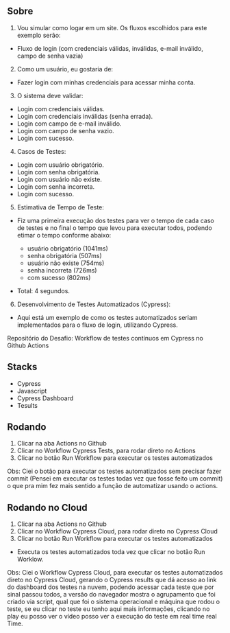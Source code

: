 ## Sobre

1. Vou simular como logar em um site. Os fluxos escolhidos para este exemplo serão:

 - Fluxo de login (com credenciais válidas, inválidas, e-mail inválido, campo de senha vazia)

2. Como um usuário, eu gostaria de:
   
 - Fazer login com minhas credenciais para acessar minha conta.

3. O sistema deve validar:

 - Login com credenciais válidas.
 - Login com credenciais inválidas (senha errada).
 - Login com campo de e-mail inválido.
 - Login com campo de senha vazio.
 - Login com sucesso.

4. Casos de Testes:
   
 - Login com usuário obrigatório.
 - Login com senha obrigatória.
 - Login com usuário não existe.
 - Login com senha incorreta.
 - Login com sucesso.

5. Estimativa de Tempo de Teste:   

  - Fiz uma primeira execução dos testes para ver o tempo de cada caso de testes e no final o tempo que levou para executar todos, podendo etimar o tempo conforme abaixo:
    
    - usuário obrigatório (1041ms)
    - senha obrigatória (507ms)
    - usuário não existe (754ms)
    - senha incorreta (726ms)
    - com sucesso (802ms)
   - Total: 4 segundos.

6. Desenvolvimento de Testes Automatizados (Cypress):
   
 - Aqui está um exemplo de como os testes automatizados seriam implementados para o fluxo de login, utilizando Cypress.

Repositório do Desafio: Workflow de testes contínuos em Cypress no Github Actions

## Stacks
- Cypress
- Javascript
- Cypress Dashboard
- Tesults

## Rodando

1. Clicar na aba Actions no Github
2. Clicar no Workflow Cypress Tests, para rodar direto no Actions
3. Clicar no botão Run Workflow para executar os testes automatizados
   
Obs: Ciei o botão para executar os testes automatizados sem precisar fazer commit (Pensei em executar os testes todas vez que fosse feito um commit) o que pra mim fez mais sentido a função de automatizar usando o actions.

## Rodando no Cloud
1. Clicar na aba Actions no Github
2. Clicar no Workflow Cypress Cloud, para rodar direto no Cypress Cloud
3. Clicar no botão Run Workflow para executar os testes automatizados   
 - Executa os testes automatizados toda vez que clicar no botão Run Worklow.

Obs: Ciei o Workflow Cypress Cloud, para executar os testes automatizados direto no Cypress Cloud, gerando o Cypress results que dá acesso ao link do dashboard dos testes na nuvem, podendo acessar cada teste que por sinal passou todos, a versão do navegador mostra o agrupamento que foi criado via script, qual que foi o sistema operacional e máquina que rodou o teste, se eu clicar no teste eu tenho aqui mais informações, clicando no play eu posso ver o vídeo posso ver a execução do teste em real time real Time.

